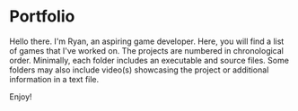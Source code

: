# Portfolio

Hello there. I'm Ryan, an aspiring game developer. Here, you will find a list of games that I've worked on.
The projects are numbered in chronological order. Minimally, each folder includes an executable and source files.
Some folders may also include video(s) showcasing the project or additional information in a text file.

Enjoy!
